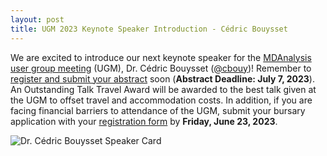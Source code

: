 ```yaml
---
layout: post
title: UGM 2023 Keynote Speaker Introduction - Cédric Bouysset
---
```


We are excited to introduce our next keynote speaker for the [MDAnalysis user group meeting][ugmPage] (UGM), Dr. Cédric Bouysset ([@cbouy](https://github.com/cbouy))! Remember to [register and submit your abstract][eventbrite] soon (**Abstract Deadline: July 7, 2023**). An Outstanding Talk Travel Award will be awarded to the best talk given at the UGM to offset travel and accommodation costs. In addition, if you are facing financial barriers to attendance of the UGM, submit your bursary application with your [registration form][eventbrite] by **Friday, June 23, 2023**. 

<img
src="/public/images/UGM 2023 Speaker Announcement Cards - Cédric.png"
title="Dr. Cédric Bouysset Speaker Card" alt="Dr. Cédric Bouysset Speaker Card"
style="float: left; " />

[ugmPage]: https://www.mdanalysis.org/pages/ugm2023/
[eventbrite]: https://www.eventbrite.com/e/mdanalysis-user-group-meeting-tickets-640669017277
